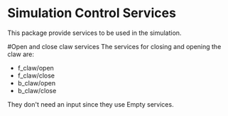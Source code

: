 # Simulation Control Services

This package provide services to be used in the simulation.

#Open and close claw services
The services for closing and opening the claw are:
* f_claw/open
* f_claw/close
* b_claw/open
* b_claw/close

They don't need an input since they use Empty services.
